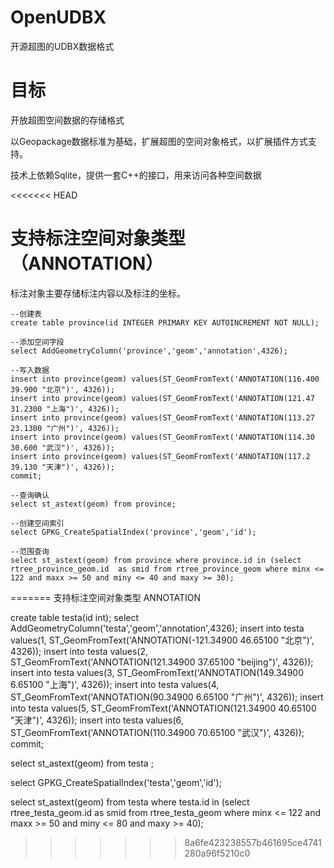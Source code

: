 # OpenUDBX
开源超图的UDBX数据格式

# 目标

开放超图空间数据的存储格式

以Geopackage数据标准为基础，扩展超图的空间对象格式，以扩展插件方式支持。

技术上依赖Sqlite，提供一套C++的接口，用来访问各种空间数据


<<<<<<< HEAD
# 支持标注空间对象类型（ANNOTATION）

标注对象主要存储标注内容以及标注的坐标。

```
--创建表
create table province(id INTEGER PRIMARY KEY AUTOINCREMENT NOT NULL);

--添加空间字段
select AddGeometryColumn('province','geom','annotation',4326);

--写入数据
insert into province(geom) values(ST_GeomFromText('ANNOTATION(116.400 39.900 "北京")', 4326));
insert into province(geom) values(ST_GeomFromText('ANNOTATION(121.47 31.2300 "上海")', 4326));
insert into province(geom) values(ST_GeomFromText('ANNOTATION(113.27 23.1300 "广州")', 4326));
insert into province(geom) values(ST_GeomFromText('ANNOTATION(114.30 30.600 "武汉")', 4326));
insert into province(geom) values(ST_GeomFromText('ANNOTATION(117.2 39.130 "天津")', 4326));
commit;

--查询确认
select st_astext(geom) from province;

--创建空间索引
select GPKG_CreateSpatialIndex('province','geom','id');
	
--范围查询
select st_astext(geom) from province where province.id in (select rtree_province_geom.id  as smid from rtree_province_geom where minx <= 122 and maxx >= 50 and miny <= 40 and maxy >= 30);

```
=======
支持标注空间对象类型
ANNOTATION


create table testa(id int);
select AddGeometryColumn('testa','geom','annotation',4326);
insert into testa values(1, ST_GeomFromText('ANNOTATION(-121.34900 46.65100 "北京")', 4326));
insert into testa values(2, ST_GeomFromText('ANNOTATION(121.34900 37.65100 "beijing")', 4326));
insert into testa values(3, ST_GeomFromText('ANNOTATION(149.34900 6.65100 "上海")', 4326));
insert into testa values(4, ST_GeomFromText('ANNOTATION(90.34900 6.65100 "广州")', 4326));
insert into testa values(5, ST_GeomFromText('ANNOTATION(121.34900 40.65100 "天津")', 4326));
insert into testa values(6, ST_GeomFromText('ANNOTATION(110.34900 70.65100 "武汉")', 4326));
commit;

select st_astext(geom) from testa ;

select GPKG_CreateSpatialIndex('testa','geom','id');
	
select st_astext(geom) from testa where testa.id in (select rtree_testa_geom.id  as smid from rtree_testa_geom where minx <= 122 and maxx >= 50 and miny <= 80 and maxy >= 40);
>>>>>>> 8a6fe423238557b461695ce4741280a96f5210c0
